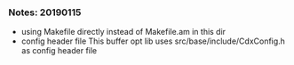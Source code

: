 ### Notes: 20190115

* using Makefile directly instead of Makefile.am in this dir
* config header file
This buffer opt lib uses src/base/include/CdxConfig.h as config header file
